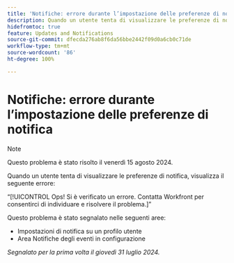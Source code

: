 ```yaml
---
title: 'Notifiche: errore durante l’impostazione delle preferenze di notifica'
description: Quando un utente tenta di visualizzare le preferenze di notifica, visualizza un errore.
hidefromtoc: true
feature: Updates and Notifications
source-git-commit: dfecda276ab8f6da56bbe2442f09d0a6cb0c71de
workflow-type: tm+mt
source-wordcount: '86'
ht-degree: 100%

---
```



# Notifiche: errore durante l’impostazione delle preferenze di notifica

>[!NOTE]
>
>Questo problema è stato risolto il venerdì 15 agosto 2024.

Quando un utente tenta di visualizzare le preferenze di notifica, visualizza il seguente errore:

“[!UICONTROL Ops! Si è verificato un errore. Contatta Workfront per consentirci di individuare e risolvere il problema.]”

Questo problema è stato segnalato nelle seguenti aree:

* Impostazioni di notifica su un profilo utente
* Area Notifiche degli eventi in configurazione

_Segnalato per la prima volta il giovedì 31 luglio 2024._
